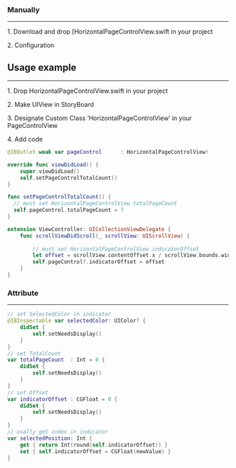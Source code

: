### Manually

---

1\. Download and drop [HorizontalPageControlView.swift in your project

2\. Configuration

Usage example
-------------

---

1\. Drop HorizontalPageControlView.swift in your project

2\. Make UIView in StoryBoard

3\. Designate Custom Class ‘HorizontalPageControlView’ in your PageControlView

4\. Add code

```swift
@IBOutlet weak var pageControl      : HorizontalPageControlView!

override func viewDidLoad() {
    super.viewDidLoad()
    self.setPageControlTotalCount()
}

func setPageControlTotalCount() {
  // must set HorizontalPageControlView totalPageCount
  self.pageControl.totalPageCount = 7
}

extension ViewController: UICollectionViewDelegate {
    func scrollViewDidScroll(_ scrollView: UIScrollView) {
        
        // must set HorizontalPageControlView indicatorOffset
        let offset = scrollView.contentOffset.x / scrollView.bounds.width
        self.pageControl?.indicatorOffset = offset
    }
}
```

### Attribute

---

```swift
// set SelectedColor in indicator
@IBInspectable var selectedColor: UIColor? {
    didSet {
        self.setNeedsDisplay()
    }
}
// set TotalCount
var totalPageCount  : Int = 0 {
    didSet {
        self.setNeedsDisplay()
    }
}
// set Offset
var indicatorOffset : CGFloat = 0 {
    didSet {
        self.setNeedsDisplay()
    }
}
// usally get index in indicator
var selectedPosition: Int {
    get { return Int(round(self.indicatorOffset)) }
    set { self.indicatorOffset = CGFloat(newValue) }
}
```

